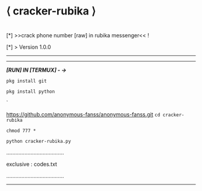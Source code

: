 # ⟨ cracker-rubika ⟩
# <!-- hack rubika [0] -->
[*] >>crack phone number [raw] in rubika messenger&lt;&lt; !

[*] > Version 1.0.0

_______________________________________
_______________________________________

***[RUN] IN [TERMUX] - ->***

`pkg install git`

`pkg install python`

`

https://github.com/anonymous-fanss/anonymous-fanss.git
`cd cracker-rubika`

`chmod 777 *`

`python cracker-rubika.py`

......................................

exclusive :
    codes.txt 

......................................

_______________________________________

